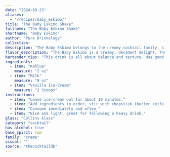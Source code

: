 ```yaml
---
date: "2024-09-23"
aliases:
  - "/recipes/baby_eskimo/"
title: "The Baby Eskimo Shake"
fullname: "The Baby Eskimo Shake"
shortname: "Baby Eskimo"
author: "Pure Drinkology"
collection:
description: "The Baby Eskimo belongs to the creamy cocktail family, similar to the White Russian. Its origin is likely American, emerging in the mid-20th century as a simple, comforting drink popular in home bars and family gatherings. "
flavor_description: "The Baby Eskimo is a creamy, decadent delight. The Kahlua lends its rich coffee and chocolate notes, balanced by the sweet vanilla of the ice cream and the smooth, milky base. This drink is a comforting fusion of flavors, offering a delightful contrast between the slightly bitter coffee and the sweet, creamy elements.  It's like a warm hug in a glass, perfect for a chilly evening. "
bartender_tips: "This drink is all about balance and texture. Use good quality Kahlua for a richer flavor.  Chill the milk beforehand for a smoother blend.  Use a blender and pulse the ice cream until smooth, then add the milk and Kahlua, blending just until incorporated. Don't over-blend!  A quick pulse is key for a creamy, frothy consistency. Garnish with a sprinkle of cocoa powder or chocolate shavings. "
ingredients:
  - item: "Kahlua"
    measure: "2 oz"
  - item: "Milk"
    measure: "8 oz"
  - item: "Vanilla Ice-Cream"
    measure: "2 Scoops"
instructions:
  - item: "Leave ice-cream out for about 10 minutes."
  - item: "Add ingredients in order, stir with chopstick (butter knife or spoon works too)."
  - item: "Consume immediately and often."
  - item: "Nice and light, great for following a heavy drink."
glass: "Collins Glass"
category: "cocktail"
has_alcohol: true
base_spirit: rum
family: "creme"
visual: ""
source: "thecocktaildb"
---
```


